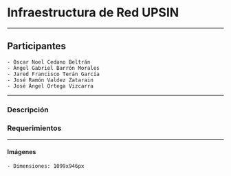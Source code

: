 # Infraestructura de Red UPSIN

---

## Participantes

    - Óscar Noel Cedano Beltrán
    - Ángel Gabriel Barrón Morales
    - Jared Francisco Terán García
    - José Ramón Valdez Zatarain
    - José Ángel Ortega Vizcarra

---

### Descripción


### Requerimientos

---

#### Imágenes

    - Dimensiones: 1099x946px

